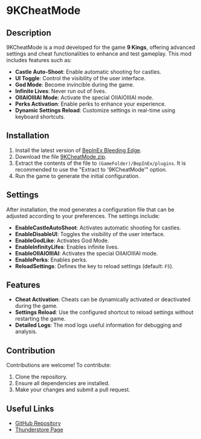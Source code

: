 # 9KCheatMode

## Description

9KCheatMode is a mod developed for the game **9 Kings**, offering advanced settings and cheat functionalities to enhance and test gameplay. This mod includes features such as:

- **Castle Auto-Shoot**: Enable automatic shooting for castles.
- **UI Toggle**: Control the visibility of the user interface.
- **God Mode**: Become invincible during the game.
- **Infinite Lives**: Never run out of lives.
- **OIIAIOIIIAI Mode**: Activate the special OIIAIOIIIAI mode.
- **Perks Activation**: Enable perks to enhance your experience.
- **Dynamic Settings Reload**: Customize settings in real-time using keyboard shortcuts.

## Installation

1. Install the latest version of [BepInEx Bleeding Edge](https://builds.bepinex.dev/projects/bepinex_be).
2. Download the file [9KCheatMode.zip](https://github.com/caioreix/9KCheatMode/releases).
3. Extract the contents of the file to `(GameFolder)/BepInEx/plugins`. It is recommended to use the "Extract to '9KCheatMode'" option.
4. Run the game to generate the initial configuration.

## Settings

After installation, the mod generates a configuration file that can be adjusted according to your preferences. The settings include:

- **EnableCastleAutoShoot**: Activates automatic shooting for castles.
- **EnableDisableUI**: Toggles the visibility of the user interface.
- **EnableGodLike**: Activates God Mode.
- **EnableInfinityLifes**: Enables infinite lives.
- **EnableOIIAIOIIIAI**: Activates the special OIIAIOIIIAI mode.
- **EnablePerks**: Enables perks.
- **ReloadSettings**: Defines the key to reload settings (default: `F5`).

## Features

- **Cheat Activation**: Cheats can be dynamically activated or deactivated during the game.
- **Settings Reload**: Use the configured shortcut to reload settings without restarting the game.
- **Detailed Logs**: The mod logs useful information for debugging and analysis.

## Contribution

Contributions are welcome! To contribute:

1. Clone the repository.
2. Ensure all dependencies are installed.
3. Make your changes and submit a pull request.

## Useful Links

- [GitHub Repository](https://github.com/caioreix/9KCheatMode)
- [Thunderstore Page](https://thunderstore.io/c/9-kings/p/Caioreix/9KCheatMode)
